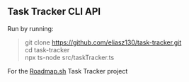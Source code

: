 ## Task Tracker CLI API
Run by running:

> git clone https://github.com/eliasz130/task-tracker.git </br>
> cd task-tracker </br>
> npx ts-node src/taskTracker.ts </br>

For the [Roadmap.sh](https://roadmap.sh/projects/task-tracker) Task Tracker project
